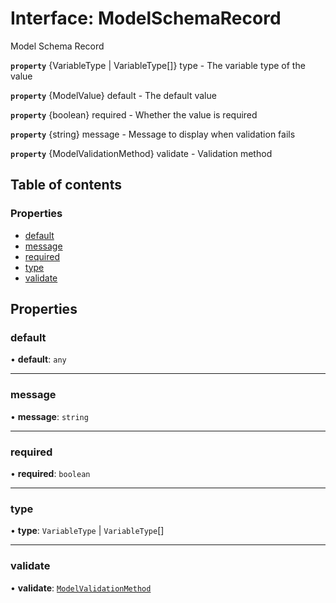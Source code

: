# Interface: ModelSchemaRecord

Model Schema Record

**`property`** {VariableType | VariableType[]} type - The variable type of the value

**`property`** {ModelValue} default - The default value

**`property`** {boolean} required - Whether the value is required

**`property`** {string} message - Message to display when validation fails

**`property`** {ModelValidationMethod} validate - Validation method

## Table of contents

### Properties

- [default](ModelSchemaRecord.md#default)
- [message](ModelSchemaRecord.md#message)
- [required](ModelSchemaRecord.md#required)
- [type](ModelSchemaRecord.md#type)
- [validate](ModelSchemaRecord.md#validate)

## Properties

### default

• **default**: `any`

___

### message

• **message**: `string`

___

### required

• **required**: `boolean`

___

### type

• **type**: `VariableType` \| `VariableType`[]

___

### validate

• **validate**: [`ModelValidationMethod`](../README.md#modelvalidationmethod)
